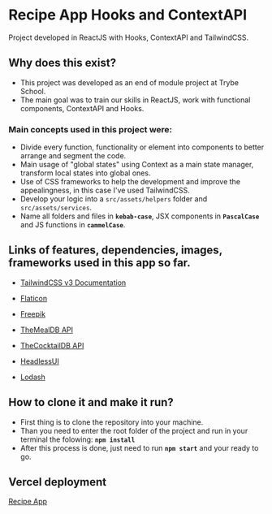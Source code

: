 # Recipe App Hooks and ContextAPI
Project developed in ReactJS with Hooks, ContextAPI and TailwindCSS.

## Why does this exist?
- This project was developed as an end of module project at Trybe School.
- The main goal was to train our skills in ReactJS, work with functional components, ContextAPI and Hooks.

### Main concepts used in this project were:
- Divide every function, functionality or element into components to better arrange and segment the code.
- Main usage of "global states" using Context as a main state manager, transform local states into global ones.
- Use of CSS frameworks to help the development and improve the appealingness, in this case I've used TailwindCSS.
- Develop your logic into a ```src/assets/helpers``` folder and ```src/assets/services```.
- Name all folders and files in __```kebab-case```__, JSX components in __```PascalCase```__ and JS functions in __```cammelCase```__.

## Links of features, dependencies, images, frameworks used in this app so far.
- [TailwindCSS v3 Documentation](https://tailwindcss.com/docs/installation)

- [Flaticon](https://www.flaticon.com/)

- [Freepik](https://www.freepik.com/)

- [TheMealDB API](https://www.themealdb.com/api.php)

- [TheCocktailDB API](https://www.thecocktaildb.com/api.php)

- [HeadlessUI](https://headlessui.dev/)

- [Lodash](https://lodash.com/docs/4.17.15)


## How to clone it and make it run?

- First thing is to clone the repository into your machine.
- Than you need to enter the root folder of the project and run in your terminal the folowing: **```npm install```**
- After this process is done, just need to run **```npm start```** and your ready to go.

## Vercel deployment

[Recipe App](https://recipe-app-osed3czjm-btex88.vercel.app/)
